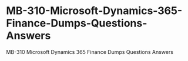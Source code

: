 # MB-310-Microsoft-Dynamics-365-Finance-Dumps-Questions-Answers
MB-310 Microsoft Dynamics 365 Finance Dumps Questions Answers
